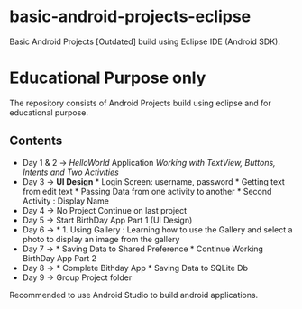 # basic-android-projects-eclipse
Basic Android Projects [Outdated] build using Eclipse IDE (Android SDK).

# Educational Purpose only

The repository consists of Android Projects build using eclipse and for educational purpose.

## Contents
* Day 1 & 2 -> _HelloWorld_ Application *Working with TextView, Buttons, Intents and Two Activities*
* Day 3 -> **UI Design** 
           * Login Screen: username, password
           * Getting text from edit text
           * Passing Data from one activity to another
           * Second Activity : Display Name
* Day 4 -> No Project Continue on last project
* Day 5 -> Start BirthDay App Part 1 (UI Design)
* Day 6 -> * 1. Using Gallery : Learning how to use the Gallery and select a photo to display an image from the gallery
* Day 7 -> * Saving Data to Shared Preference
           * Continue Working BirthDay App Part 2
* Day 8 -> * Complete Bithday App
           * Saving Data to SQLite Db
* Day 9 -> Group Project folder

Recommended to use Android Studio to build android applications.
